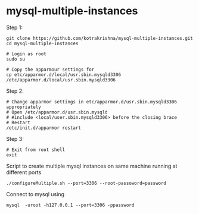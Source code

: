 mysql-multiple-instances
========================

Step 1:
```
git clone https://github.com/kotrakrishna/mysql-multiple-instances.git
cd mysql-multiple-instances

# Login as root
sudo su

# Copy the apparmour settings for 
cp etc/apparmor.d/local/usr.sbin.mysqld3306 /etc/apparmor.d/local/usr.sbin.mysqld3306
```
Step 2:
```
# Change apparmor settings in etc/apparmor.d/usr.sbin.mysqld3306 appropriately
# Open /etc/apparmor.d/usr.sbin.mysqld
# #include <local/user.sbin.mysqld3306> before the closing brace
# Restart 
/etc/init.d/apparmor restart
```
Step 3:
```
# Exit from root shell
exit
```
Script to create multiple mysql instances on same machine running at different ports
```
./configureMultiple.sh --port=3306 --root-passoword=password
```
Connect to mysql using 
```
mysql  -uroot -h127.0.0.1 --port=3306 -ppassword
```
